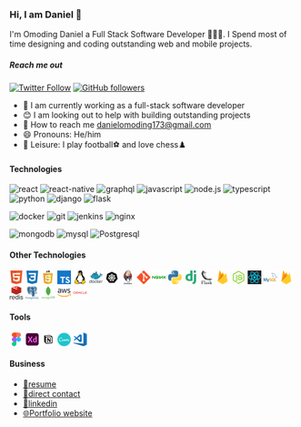 ### Hi, I am Daniel 👋
I'm Omoding Daniel a Full Stack Software Developer 👨🏼‍💻. I Spend most of time designing and coding outstanding web and mobile projects.

##### Reach me out
[![Twitter Follow](https://img.shields.io/twitter/follow/iam_darlio?label=%40iam_darlio&style=social)](https://twitter.com/intent/follow?screen_name=iam_darlio)
[![GitHub followers](https://img.shields.io/github/followers/Darlio88?label=darlio&style=social)](https://img.shields.io/github/followers/Darlio88?label=darlio&style=social)
  
  * 🦾 I am currently working as a full-stack software developer
  * 😊 I am looking out to help with building outstanding projects
  * 🤝 How to reach me [danielomoding173@gmail.com](mailto:danielomoding173@gmail.com)
  * 😄 Pronouns: He/him
  * 🥳 Leisure: I play football⚽ and love chess♟️



#### Technologies
![react](https://img.shields.io/static/v1?label=&message=REACT&color=blue) ![react-native](https://img.shields.io/static/v1?label=&message=REACT-NATIVE&color=blue) ![graphql](https://img.shields.io/static/v1?label=&message=GRAPHQL&color=pink) ![javascript](https://img.shields.io/static/v1?label=&message=JAVASCRIPT&color=yellow) ![node.js](https://img.shields.io/static/v1?label=&message=NODEJS&color=success) ![typescript](https://img.shields.io/static/v1?label=&message=TYPESCRIPT&color=informational) ![python](https://img.shields.io/static/v1?label=&message=PYTHON&color=red) ![django](https://img.shields.io/static/v1?label=&message=DJANGO&color=critical) ![flask](https://img.shields.io/static/v1?label=&message=FLASK&color=important)

![docker](https://img.shields.io/static/v1?label=&message=DOCKER&color=blue) ![git](https://img.shields.io/static/v1?label=&message=GIT&color=inactive) ![jenkins](https://img.shields.io/static/v1?label=&message=JENKINS&color=blueviolet) ![nginx](https://img.shields.io/static/v1?label=&message=NGINX&color=success)

 ![mongodb](https://img.shields.io/static/v1?label=&message=MONGODB&color=brightgreen) ![mysql](https://img.shields.io/static/v1?label=&message=MySQL&color=orange) ![Postgresql](https://img.shields.io/static/v1?label=&message=POSTGRESQL&color=yellowgreen)

#### Other Technologies

![html](./assets/html.png) ![css3](./assets/css3.png) ![javascript](./assets/javascript.png) ![typescript](./assets/typescript.png) ![linux](./assets/linux.png) ![docker](./assets/docker.png) ![kubernetes](./assets/kubernetes.png) ![jenkins](./assets/jenkins.png) ![git](./assets/git.png) ![nginx](./assets/nginx.png) ![python](./assets/python.png) ![django](./assets/django.png) ![flask](./assets/flask.png) ![firebase](./assets/firebase.png) ![node-js](./assets/node-js.png) ![react](./assets/react.png) ![mysql](./assets/mysql.png) ![firebase](./assets/firebase.png) ![redis](./assets/redis.png) ![postgresql](./assets/postgresql.png) ![mongodb](./assets/mongodb.png) ![aws](./assets/aws.png) ![oracle](./assets/oracle.png) 

#### Tools
![figma](./assets/figma.png) ![adobe-xd](./assets/adobe-xd.png) ![notion](./assets/notion.png) ![canva](./assets/canva.png) ![visual-studio-code](./assets/visual-studio-code.png)


#### Business
* [📖resume](./assets/resume.pdf)
* [📧direct contact](mailto:danielomoding173@gmail.com)
* [💼linkedin](https://www.linkedin.com/in/daniel-darlio-a9aba3194/)
* [🌐Portfolio website](https://bento.me/darlio88)

